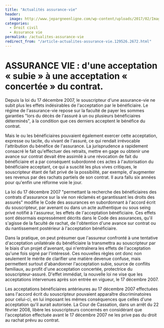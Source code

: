 ```yaml
---
title: "Actualités assurance-vie"
header:
  image: http://www.jepargneenligne.com/wp-content/uploads/2017/02/Image-principale.jpg
categories:
  - Droit civil
  - Assurance vie
permalink: /actualites-assurance-vie  
redirect_from: "/article-actualites-assurance-vie.129526.2672.html"
---
```


# ASSURANCE VIE : d'une acceptation « subie » à une acceptation « concertée » du contrat.

Depuis la loi du 17 décembre 2007, le souscripteur d'une assurance-vie ne subit plus les effets indésirables de l'acceptation par le bénéficiaire. Le régime de l'assurance-vie repose sur la faculté de payer les sommes garanties "lors du décès de l'assuré à un ou plusieurs bénéficiaires déterminés", à la condition que ces derniers acceptent le bénéfice du contrat.

Mais le ou les bénéficiaires pouvaient également exercer cette acceptation, expresse ou tacite, du vivant de l'assuré, ce qui rendait irrévocable l'attribution du bénéfice de l'assurance. La jurisprudence a rapidement consacré le fait qu'effectuer des retraits, mettre en gage ou obtenir une avance sur contrat devait être assimilé à une révocation de fait du bénéficiaire et a par conséquent subordonné ces actes à l'autorisation du bénéficiaire acceptant, ce qui a suscité les plus vives critiques, le souscripteur étant de fait privé de la possibilité, par exemple, d'augmenter ses revenus par des rachats partiels de son contrat. II aura fallu six années pour qu'enfin une réforme voie le jour.

La loi du 17 décembre 2007 "permettant la recherche des bénéficiaires des contrats d'assurance sur la vie non réclamés et garantissant les droits des assurés" modifie le Code des assurances en subordonnant à l'accord écrit du souscripteur, par avenant ou dans un acte authentique ou sous seing privé notifié à l'assureur, les effets de l'acceptation bénéficiaire. Ces effets sont désormais expressément décrits dans le Code des assurances, qu'il s'agisse de la faculté de rachat, de l'obtention d'une avance sur contrat ou du nantissement postérieur à l'acceptation bénéficiaire.

Dans la pratique, on peut présumer que l'assureur confronté à une tentative d'acceptation unilatérale du bénéficiaire la transmettra au souscripteur par le biais d'un projet d'avenant, qui n'entraînera les effets de l'acceptation qu'une fois signé par l'intéressé. Ces nouvelles règles ont donc non seulement le mérite de clarifier une matière devenue confuse, mais permettent surtout d'abandonner l'acceptation subie, source de conflits familiaux, au profit d'une acceptation concertée, protectrice du souscripteur-assuré. D'effet immédiat, la nouvelle loi ne vise que les acceptations intervenues après son entrée en vigueur, le 17 décembre 2007.

Les acceptations bénéficiaires antérieures au 17 décembre 2007 effectuées sans l'accord écrit du souscripteur pouvaient apparaître discriminatoires pour celui-ci, en lui imposant les mêmes conséquences que celles d'une acceptation qu'il aurait autorisée. La Cour de Cassation, dans un arrêt du 22 février 2008, libère les souscripteurs concernés en considérant que l'acceptation effectuée avant le 17 décembre 2007 ne les prive pas du droit au rachat prévu au contrat.

